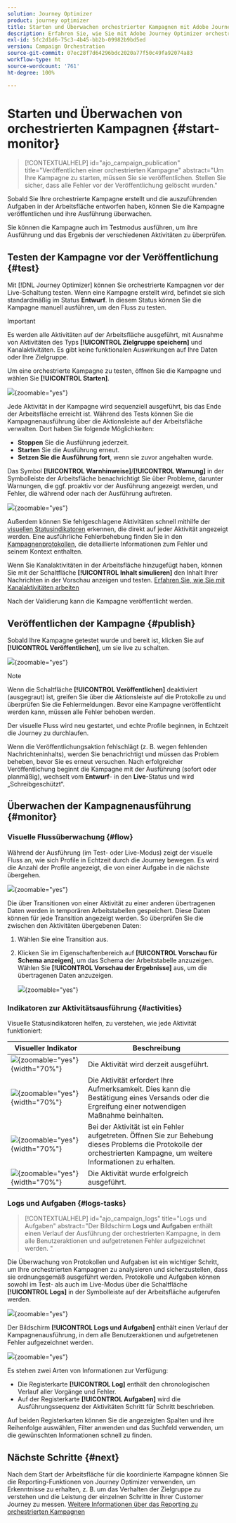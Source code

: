 ```yaml
---
solution: Journey Optimizer
product: journey optimizer
title: Starten und Überwachen orchestrierter Kampagnen mit Adobe Journey Optimizer
description: Erfahren Sie, wie Sie mit Adobe Journey Optimizer orchestrierte Kampagnen starten und überwachen.
exl-id: 5fc2d1d6-75c3-4b45-bb2b-09982b9bd5ed
version: Campaign Orchestration
source-git-commit: 07ec28f7d64296bdc2020a77f50c49fa92074a83
workflow-type: ht
source-wordcount: '761'
ht-degree: 100%

---
```



# Starten und Überwachen von orchestrierten Kampagnen {#start-monitor}

>[!CONTEXTUALHELP]
>id="ajo_campaign_publication"
>title="Veröffentlichen einer orchestrierten Kampagne"
>abstract="Um Ihre Kampagne zu starten, müssen Sie sie veröffentlichen. Stellen Sie sicher, dass alle Fehler vor der Veröffentlichung gelöscht wurden."

Sobald Sie Ihre orchestrierte Kampagne erstellt und die auszuführenden Aufgaben in der Arbeitsfläche entworfen haben, können Sie die Kampagne veröffentlichen und ihre Ausführung überwachen.

Sie können die Kampagne auch im Testmodus ausführen, um ihre Ausführung und das Ergebnis der verschiedenen Aktivitäten zu überprüfen.

## Testen der Kampagne vor der Veröffentlichung {#test}

Mit [!DNL Journey Optimizer] können Sie orchestrierte Kampagnen vor der Live-Schaltung testen. Wenn eine Kampagne erstellt wird, befindet sie sich standardmäßig im Status **Entwurf**. In diesem Status können Sie die Kampagne manuell ausführen, um den Fluss zu testen.

>[!IMPORTANT]
>
>Es werden alle Aktivitäten auf der Arbeitsfläche ausgeführt, mit Ausnahme von Aktivitäten des Typs **[!UICONTROL Zielgruppe speichern]** und Kanalaktivitäten. Es gibt keine funktionalen Auswirkungen auf Ihre Daten oder Ihre Zielgruppe.

Um eine orchestrierte Kampagne zu testen, öffnen Sie die Kampagne und wählen Sie **[!UICONTROL Starten]**.

![](assets/campaign-start.png){zoomable="yes"}

Jede Aktivität in der Kampagne wird sequenziell ausgeführt, bis das Ende der Arbeitsfläche erreicht ist. Während des Tests können Sie die Kampagnenausführung über die Aktionsleiste auf der Arbeitsfläche verwalten. Dort haben Sie folgende Möglichkeiten:

* **Stoppen** Sie die Ausführung jederzeit.
* **Starten** Sie die Ausführung erneut.
* **Setzen Sie die Ausführung fort**, wenn sie zuvor angehalten wurde.

Das Symbol **[!UICONTROL Warnhinweise]**/**[!UICONTROL Warnung]** in der Symbolleiste der Arbeitsfläche benachrichtigt Sie über Probleme, darunter Warnungen, die ggf. proaktiv vor der Ausführung angezeigt werden, und Fehler, die während oder nach der Ausführung auftreten.

![](assets/campaign-warning.png){zoomable="yes"}

Außerdem können Sie fehlgeschlagene Aktivitäten schnell mithilfe der [visuellen Statusindikatoren](#activities) erkennen, die direkt auf jeder Aktivität angezeigt werden. Eine ausführliche Fehlerbehebung finden Sie in den [Kampagnenprotokollen](#logs-tasks), die detaillierte Informationen zum Fehler und seinem Kontext enthalten.

Wenn Sie Kanalaktivitäten in der Arbeitsfläche hinzugefügt haben, können Sie mit der Schaltfläche **[!UICONTROL Inhalt simulieren]** den Inhalt Ihrer Nachrichten in der Vorschau anzeigen und testen. [Erfahren Sie, wie Sie mit Kanalaktivitäten arbeiten](activities/channels.md)

Nach der Validierung kann die Kampagne veröffentlicht werden.

## Veröffentlichen der Kampagne {#publish}

Sobald Ihre Kampagne getestet wurde und bereit ist, klicken Sie auf **[!UICONTROL Veröffentlichen]**, um sie live zu schalten.

![](assets/campaign-publish.png){zoomable="yes"}

>[!NOTE]
>
>Wenn die Schaltfläche **[!UICONTROL Veröffentlichen]** deaktiviert (ausgegraut) ist, greifen Sie über die Aktionsleiste auf die Protokolle zu und überprüfen Sie die Fehlermeldungen. Bevor eine Kampagne veröffentlicht werden kann, müssen alle Fehler behoben werden.

Der visuelle Fluss wird neu gestartet, und echte Profile beginnen, in Echtzeit die Journey zu durchlaufen.

Wenn die Veröffentlichungsaktion fehlschlägt (z. B. wegen fehlenden Nachrichteninhalts), werden Sie benachrichtigt und müssen das Problem beheben, bevor Sie es erneut versuchen. Nach erfolgreicher Veröffentlichung beginnt die Kampagne mit der Ausführung (sofort oder planmäßig), wechselt vom **Entwurf**- in den **Live**-Status und wird „Schreibgeschützt“.

## Überwachen der Kampagnenausführung {#monitor}

### Visuelle Flussüberwachung {#flow}

Während der Ausführung (im Test- oder Live-Modus) zeigt der visuelle Fluss an, wie sich Profile in Echtzeit durch die Journey bewegen. Es wird die Anzahl der Profile angezeigt, die von einer Aufgabe in die nächste übergehen.

![](assets/workflow-execution.png){zoomable="yes"}

Die über Transitionen von einer Aktivität zu einer anderen übertragenen Daten werden in temporären Arbeitstabellen gespeichert. Diese Daten können für jede Transition angezeigt werden. So überprüfen Sie die zwischen den Aktivitäten übergebenen Daten:

1. Wählen Sie eine Transition aus.
1. Klicken Sie im Eigenschaftenbereich auf **[!UICONTROL Vorschau für Schema anzeigen]**, um das Schema der Arbeitstabelle anzuzeigen. Wählen Sie **[!UICONTROL Vorschau der Ergebnisse]** aus, um die übertragenen Daten anzuzeigen.

   ![](assets/transition.png){zoomable="yes"}

### Indikatoren zur Aktivitätsausführung {#activities}

Visuelle Statusindikatoren helfen, zu verstehen, wie jede Aktivität funktioniert:

| Visueller Indikator | Beschreibung |
|-----|------------|
| ![](assets/activity-status-pending.png){zoomable="yes"}{width="70%"} | Die Aktivität wird derzeit ausgeführt. |
| ![](assets/activity-status-orange.png){zoomable="yes"}{width="70%"} | Die Aktivität erfordert Ihre Aufmerksamkeit. Dies kann die Bestätigung eines Versands oder die Ergreifung einer notwendigen Maßnahme beinhalten. |
| ![](assets/activity-status-red.png){zoomable="yes"}{width="70%"} | Bei der Aktivität ist ein Fehler aufgetreten. Öffnen Sie zur Behebung dieses Problems die Protokolle der orchestrierten Kampagne, um weitere Informationen zu erhalten. |
| ![](assets/activity-status-green.png){zoomable="yes"}{width="70%"} | Die Aktivität wurde erfolgreich ausgeführt. |

### Logs und Aufgaben {#logs-tasks}

>[!CONTEXTUALHELP]
>id="ajo_campaign_logs"
>title="Logs und Aufgaben"
>abstract="Der Bildschirm **Logs und Aufgaben** enthält einen Verlauf der Ausführung der orchestrierten Kampagne, in dem alle Benutzeraktionen und aufgetretenen Fehler aufgezeichnet werden. "

Die Überwachung von Protokollen und Aufgaben ist ein wichtiger Schritt, um Ihre orchestrierten Kampagnen zu analysieren und sicherzustellen, dass sie ordnungsgemäß ausgeführt werden. Protokolle und Aufgaben können sowohl im Test- als auch im Live-Modus über die Schaltfläche **[!UICONTROL Logs]** in der Symbolleiste auf der Arbeitsfläche aufgerufen werden.

![](assets/logs-button.png){zoomable="yes"}

Der Bildschirm **[!UICONTROL Logs und Aufgaben]** enthält einen Verlauf der Kampagnenausführung, in dem alle Benutzeraktionen und aufgetretenen Fehler aufgezeichnet werden. 

![](assets/workflow-logs.png){zoomable="yes"}

Es stehen zwei Arten von Informationen zur Verfügung:

* Die Registerkarte **[!UICONTROL Log]** enthält den chronologischen Verlauf aller Vorgänge und Fehler. 
* Auf der Registerkarte **[!UICONTROL Aufgaben]** wird die Ausführungssequenz der Aktivitäten Schritt für Schritt beschrieben.

Auf beiden Registerkarten können Sie die angezeigten Spalten und ihre Reihenfolge auswählen, Filter anwenden und das Suchfeld verwenden, um die gewünschten Informationen schnell zu finden.

## Nächste Schritte {#next}

Nach dem Start der Arbeitsfläche für die koordinierte Kampagne können Sie die Reporting-Funktionen von Journey Optimizer verwenden, um Erkenntnisse zu erhalten, z. B. um das Verhalten der Zielgruppe zu verstehen und die Leistung der einzelnen Schritte in Ihrer Customer Journey zu messen. [Weitere Informationen über das Reporting zu orchestrierten Kampagnen](../orchestrated/reporting-campaigns.md)
